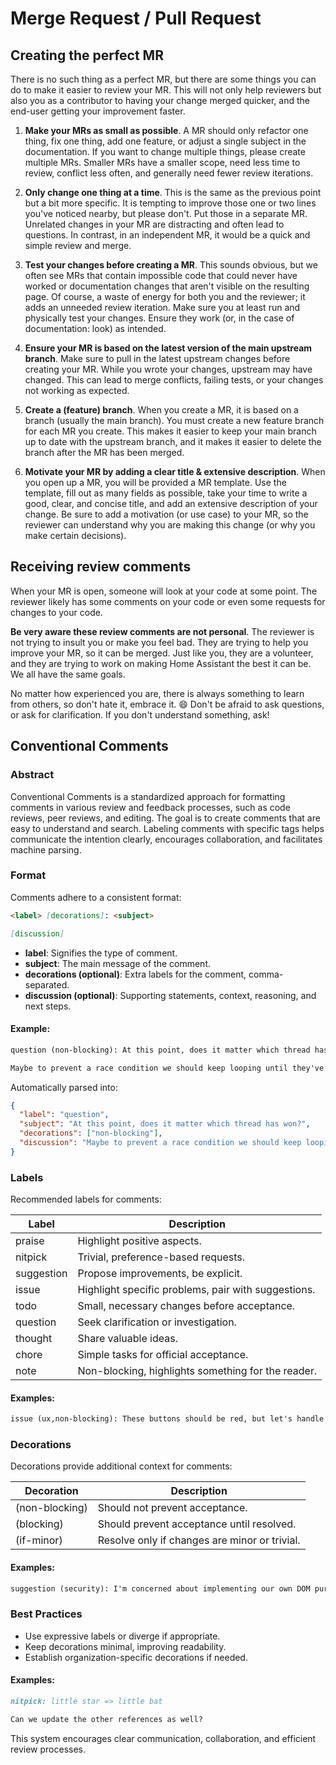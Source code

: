 # Merge Request / Pull Request

## Creating the perfect MR

There is no such thing as a perfect MR, but there are some things you can do to make it easier to review your MR. This will not only help reviewers but also you as a contributor to having your change merged quicker, and the end-user getting your improvement faster.

1. **Make your MRs as small as possible**. A MR should only refactor one thing, fix one thing, add one feature, or adjust a single subject in the documentation. If you want to change multiple things, please create multiple MRs. Smaller MRs have a smaller scope, need less time to review, conflict less often, and generally need fewer review iterations.

2. **Only change one thing at a time**. This is the same as the previous point but a bit more specific. It is tempting to improve those one or two lines you've noticed nearby, but please don't. Put those in a separate MR. Unrelated changes in your MR are distracting and often lead to questions. In contrast, in an independent MR, it would be a quick and simple review and merge.

3. **Test your changes before creating a MR**. This sounds obvious, but we often see MRs that contain impossible code that could never have worked or documentation changes that aren't visible on the resulting page. Of course, a waste of energy for both you and the reviewer; it adds an unneeded review iteration. Make sure you at least run and physically test your changes. Ensure they work (or, in the case of documentation: look) as intended.

4. **Ensure your MR is based on the latest version of the main upstream branch**. Make sure to pull in the latest upstream changes before creating your MR. While you wrote your changes, upstream may have changed. This can lead to merge conflicts, failing tests, or your changes not working as expected.

5. **Create a (feature) branch**. When you create a MR, it is based on a branch (usually the main branch). You must create a new feature branch for each MR you create. This makes it easier to keep your main branch up to date with the upstream branch, and it makes it easier to delete the branch after the MR has been merged.

6. **Motivate your MR by adding a clear title & extensive description**. When you open up a MR, you will be provided a MR template. Use the template, fill out as many fields as possible, take your time to write a good, clear, and concise title, and add an extensive description of your change. Be sure to add a motivation (or use case) to your MR, so the reviewer can understand why you are making this change (or why you make certain decisions).

## Receiving review comments

When your MR is open, someone will look at your code at some point. The reviewer likely has some comments on your code or even some requests for changes to your code.

**Be very aware these review comments are not personal**. The reviewer is not trying to insult you or make you feel bad. They are trying to help you improve your MR, so it can be merged. Just like you, they are a volunteer, and they are trying to work on making Home Assistant the best it can be. We all have the same goals.

No matter how experienced you are, there is always something to learn from
others, so don't hate it, embrace it. 😄 Don't be afraid to ask questions, or
ask for clarification. If you don't understand something, ask!

## Conventional Comments

### Abstract

Conventional Comments is a standardized approach for formatting comments in various review and feedback processes, such as code reviews, peer reviews, and editing. The goal is to create comments that are easy to understand and search. Labeling comments with specific tags helps communicate the intention clearly, encourages collaboration, and facilitates machine parsing.

### Format

Comments adhere to a consistent format:

```markdown
<label> [decorations]: <subject>

[discussion]
```

- **label**: Signifies the type of comment.
- **subject**: The main message of the comment.
- **decorations (optional)**: Extra labels for the comment, comma-separated.
- **discussion (optional)**: Supporting statements, context, reasoning, and next steps.

#### Example:

```markdown
question (non-blocking): At this point, does it matter which thread has won?

Maybe to prevent a race condition we should keep looping until they've all won?
```

Automatically parsed into:

```json
{
  "label": "question",
  "subject": "At this point, does it matter which thread has won?",
  "decorations": ["non-blocking"],
  "discussion": "Maybe to prevent a race condition we should keep looping until they've all won?"
}
```

### Labels

Recommended labels for comments:

| Label      | Description                                         |
| ---------- | --------------------------------------------------- |
| praise     | Highlight positive aspects.                         |
| nitpick    | Trivial, preference-based requests.                 |
| suggestion | Propose improvements, be explicit.                  |
| issue      | Highlight specific problems, pair with suggestions. |
| todo       | Small, necessary changes before acceptance.         |
| question   | Seek clarification or investigation.                |
| thought    | Share valuable ideas.                               |
| chore      | Simple tasks for official acceptance.               |
| note       | Non-blocking, highlights something for the reader.  |

#### Examples:

```markdown
issue (ux,non-blocking): These buttons should be red, but let's handle this in a follow-up.
```

### Decorations

Decorations provide additional context for comments:

| Decoration     | Description                                   |
| -------------- | --------------------------------------------- |
| (non-blocking) | Should not prevent acceptance.                |
| (blocking)     | Should prevent acceptance until resolved.     |
| (if-minor)     | Resolve only if changes are minor or trivial. |

#### Examples:

```markdown
suggestion (security): I'm concerned about implementing our own DOM purifying function here…
```

### Best Practices

- Use expressive labels or diverge if appropriate.
- Keep decorations minimal, improving readability.
- Establish organization-specific decorations if needed.

#### Examples:

```markdown
nitpick: little star => little bat

Can we update the other references as well?
```

This system encourages clear communication, collaboration, and efficient review processes.
